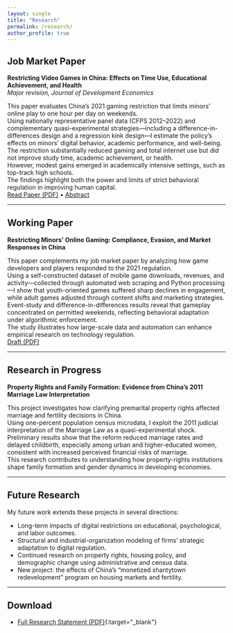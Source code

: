```yaml
---
layout: single
title: "Research"
permalink: /research/
author_profile: true
---
```


## Job Market Paper

**Restricting Video Games in China: Effects on Time Use, Educational Achievement, and Health**  
*Major revision, Journal of Development Economics*  

This paper evaluates China’s 2021 gaming restriction that limits minors’ online play to one hour per day on weekends.  
Using nationally representative panel data (CFPS 2012–2022) and complementary quasi-experimental strategies—including a difference-in-differences design and a regression kink design—I estimate the policy’s effects on minors’ digital behavior, academic performance, and well-being.  
The restriction substantially reduced gaming and total internet use but did not improve study time, academic achievement, or health.  
However, modest gains emerged in academically intensive settings, such as top-track high schools.  
The findings highlight both the power and limits of strict behavioral regulation in improving human capital.  
[Read Paper (PDF)](/files/JMP.pdf) • [Abstract](/files/JMP_Abstract.pdf)

---

## Working Paper

**Restricting Minors’ Online Gaming: Compliance, Evasion, and Market Responses in China**  

This paper complements my job market paper by analyzing how game developers and players responded to the 2021 regulation.  
Using a self-constructed dataset of mobile game downloads, revenues, and activity—collected through automated web scraping and Python processing—I show that youth-oriented games suffered sharp declines in engagement, while adult games adjusted through content shifts and marketing strategies.  
Event-study and difference-in-differences results reveal that gameplay concentrated on permitted weekends, reflecting behavioral adaptation under algorithmic enforcement.  
The study illustrates how large-scale data and automation can enhance empirical research on technology regulation.  
[Draft (PDF)](/files/OnlineGaming_Market.pdf)

---

## Research in Progress

**Property Rights and Family Formation: Evidence from China’s 2011 Marriage Law Interpretation**  

This project investigates how clarifying premarital property rights affected marriage and fertility decisions in China.  
Using one-percent population census microdata, I exploit the 2011 judicial interpretation of the Marriage Law as a quasi-experimental shock.  
Preliminary results show that the reform reduced marriage rates and delayed childbirth, especially among urban and higher-educated women, consistent with increased perceived financial risks of marriage.  
This research contributes to understanding how property-rights institutions shape family formation and gender dynamics in developing economies.

---

## Future Research

My future work extends these projects in several directions:  
- Long-term impacts of digital restrictions on educational, psychological, and labor outcomes.  
- Structural and industrial-organization modeling of firms’ strategic adaptation to digital regulation.  
- Continued research on property rights, housing policy, and demographic change using administrative and census data.  
- New project: the effects of China’s “monetized shantytown redevelopment” program on housing markets and fertility.  

---

## Download

- [Full Research Statement (PDF)](/files/Research_Statement.pdf){:target="_blank"}
